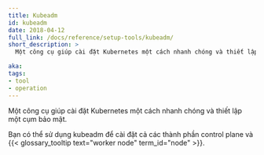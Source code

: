 ```yaml
---
title: Kubeadm
id: kubeadm
date: 2018-04-12
full_link: /docs/reference/setup-tools/kubeadm/
short_description: >
  Một công cụ giúp cài đặt Kubernetes một cách nhanh chóng và thiết lập một cụm bảo mật.

aka:
tags:
- tool
- operation
---
```

 Một công cụ giúp cài đặt Kubernetes một cách nhanh chóng và thiết lập một cụm bảo mật.

<!--more-->

Bạn có thể sử dụng kubeadm để cài đặt cả các thành phần control plane và {{< glossary_tooltip text="worker node" term_id="node" >}}.
